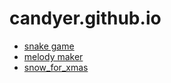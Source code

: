 # candyer.github.io

* [snake game](https://candyer.github.io/snake/)
* [melody maker](https://candyer.github.io/melodyMaker/)
* [snow_for_xmas](https://candyer.github.io/snow-for-xmas/#)
